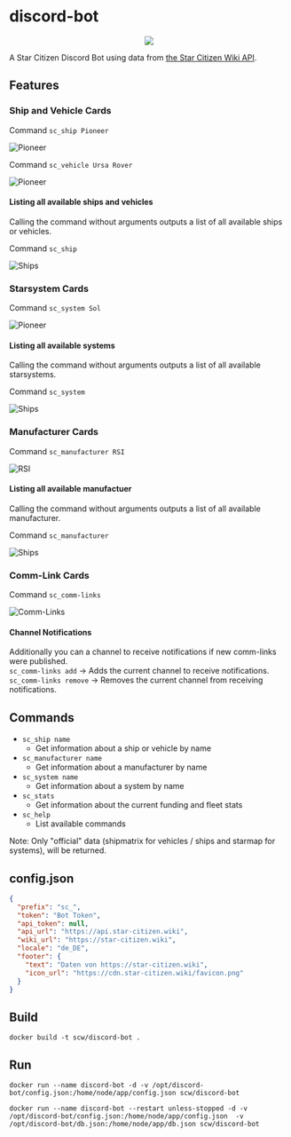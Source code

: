 # discord-bot
<p align="center">
    <a href="https://discord.com/api/oauth2/authorize?client_id=770734131213500466&permissions=52224&scope=bot" alt="Add Bot">
        <img src="https://img.shields.io/static/v1?label=Discord&color=7289DA&message=Add%20Bot&logo=discord" />
    </a>
</p>

A Star Citizen Discord Bot using data from [the Star Citizen Wiki API](https://api.star-citizen.wiki).

## Features
### Ship and Vehicle Cards
Command `sc_ship Pioneer`

![Pioneer](docs/ship_pioneer.png)

Command `sc_vehicle Ursa Rover`

![Pioneer](docs/vehicle_ursa_rover.png)

#### Listing all available ships and vehicles
Calling the command without arguments outputs a list of all available ships or vehicles.  

Command `sc_ship`

![Ships](docs/ships.png)

### Starsystem Cards
Command `sc_system Sol`

![Pioneer](docs/sol_system.png)

#### Listing all available systems
Calling the command without arguments outputs a list of all available starsystems.  

Command `sc_system`

![Ships](docs/systems.png)

### Manufacturer Cards
Command `sc_manufacturer RSI`

![RSI](docs/manufacturer_rsi.png)

#### Listing all available manufactuer
Calling the command without arguments outputs a list of all available manufacturer.  

Command `sc_manufacturer`

![Ships](docs/manufacturer.png)

### Comm-Link Cards
Command `sc_comm-links`

![Comm-Links](docs/comm_links.png)

#### Channel Notifications
Additionally you can a channel to receive notifications if new comm-links were published.  
`sc_comm-links add` -> Adds the current channel to receive notifications.  
`sc_comm-links remove` -> Removes the current channel from receiving notifications.  

## Commands
* `sc_ship name`
  * Get information about a ship or vehicle by name
* `sc_manufacturer name`
  * Get information about a manufacturer by name
* `sc_system name`
  * Get information about a system by name
* `sc_stats`
  * Get information about the current funding and fleet stats
* `sc_help`
  * List available commands

Note: Only "official" data (shipmatrix for vehicles / ships and starmap for systems), will be returned. 
  
## config.json
```json
{
  "prefix": "sc_",
  "token": "Bot Token",
  "api_token": null,
  "api_url": "https://api.star-citizen.wiki",
  "wiki_url": "https://star-citizen.wiki",
  "locale": "de_DE",
  "footer": {
    "text": "Daten von https://star-citizen.wiki",
    "icon_url": "https://cdn.star-citizen.wiki/favicon.png"
  }
}
```

## Build
`docker build -t scw/discord-bot .`

## Run
`docker run --name discord-bot -d -v /opt/discord-bot/config.json:/home/node/app/config.json scw/discord-bot `

`docker run --name discord-bot --restart unless-stopped -d -v /opt/discord-bot/config.json:/home/node/app/config.json  -v /opt/discord-bot/db.json:/home/node/app/db.json scw/discord-bot`

